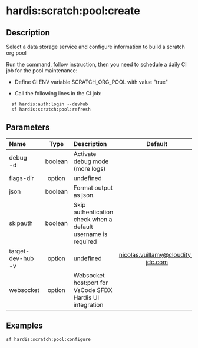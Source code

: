 <!-- This file has been generated with command 'sf hardis:doc:plugin:generate'. Please do not update it manually or it may be overwritten -->
# hardis:scratch:pool:create

## Description

Select a data storage service and configure information to build a scratch org pool

  Run the command, follow instruction, then you need to schedule a daily CI job for the pool maintenance:

- Define CI ENV variable SCRATCH_ORG_POOL with value "true"

- Call the following lines in the CI job:

```shell
  sf hardis:auth:login --devhub
  sf hardis:scratch:pool:refresh
```
  

## Parameters

| Name                  |  Type   | Description                                                   |               Default               | Required | Options |
|:----------------------|:-------:|:--------------------------------------------------------------|:-----------------------------------:|:--------:|:-------:|
| debug<br/>-d          | boolean | Activate debug mode (more logs)                               |                                     |          |         |
| flags-dir             | option  | undefined                                                     |                                     |          |         |
| json                  | boolean | Format output as json.                                        |                                     |          |         |
| skipauth              | boolean | Skip authentication check when a default username is required |                                     |          |         |
| target-dev-hub<br/>-v | option  | undefined                                                     | <nicolas.vuillamy@cloudity-jdc.com> |          |         |
| websocket             | option  | Websocket host:port for VsCode SFDX Hardis UI integration     |                                     |          |         |

## Examples

```shell
sf hardis:scratch:pool:configure
```


